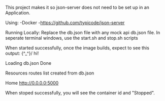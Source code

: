 This project makes it so json-server does not need to be set up in an Application.

Using:
-Docker
-https://github.com/typicode/json-server

Running Locally: 
Replace the db.json file with any mock api db.json file.
In seperate terminal windows, use the start.sh and stop.sh scripts

When started successfully, once the image builds, expect to see this output:
 \{^_^}/ hi!

  Loading db.json
  Done

  Resources
  routes list created from db.json

  Home
  http://0.0.0.0:5000

When stoped successfully, you will see the container id and "Stopped".

